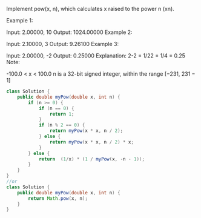 Implement pow(x, n), which calculates x raised to the power n (xn).

Example 1:

Input: 2.00000, 10
Output: 1024.00000
Example 2:

Input: 2.10000, 3
Output: 9.26100
Example 3:

Input: 2.00000, -2
Output: 0.25000
Explanation: 2-2 = 1/22 = 1/4 = 0.25
Note:

-100.0 < x < 100.0
n is a 32-bit signed integer, within the range [−231, 231 − 1]

```java
class Solution {
    public double myPow(double x, int n) {
        if (n >= 0) {
            if (n == 0) {
                return 1;
            }
            if (n % 2 == 0) {
                return myPow(x * x, n / 2);
            } else {
                return myPow(x * x, n / 2) * x;
            }
        } else {
            return  (1/x) * (1 / myPow(x, -n - 1));
        }
    }
}
//or
class Solution {
    public double myPow(double x, int n) {
        return Math.pow(x, n);
    }
}
```
